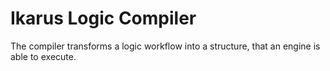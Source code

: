 # Ikarus Logic Compiler
The compiler transforms a logic workflow into a structure, that an engine is able to execute.
